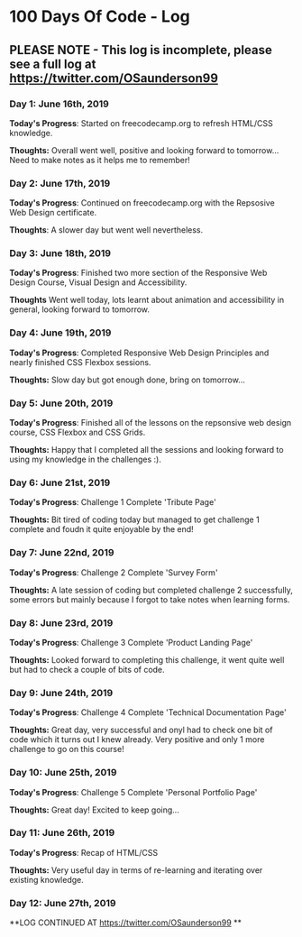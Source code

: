 # 100 Days Of Code - Log 

## PLEASE NOTE - This log is incomplete, please see a full log at https://twitter.com/OSaunderson99


### Day 1: June 16th, 2019 

**Today's Progress**: Started on freecodecamp.org to refresh HTML/CSS knowledge.

**Thoughts:** Overall went well, positive and looking forward to tomorrow... Need to make notes as it helps me to remember!


### Day 2: June 17th, 2019

**Today's Progress**: Continued on freecodecamp.org with the Repsosive Web Design certificate.

**Thoughts**: A slower day but went well nevertheless.


### Day 3: June 18th, 2019

**Today's Progress**: Finished two more section of the Responsive Web Design Course, Visual Design and Accessibility.

**Thoughts** Went well today, lots learnt about animation and accessibility in general, looking forward to tomorrow.


### Day 4: June 19th, 2019 

**Today's Progress**: Completed Responsive Web Design Principles and nearly finished CSS Flexbox sessions.

**Thoughts:** Slow day but got enough done, bring on tomorrow...


### Day 5: June 20th, 2019 

**Today's Progress**: Finished all of the lessons on the repsonsive web design course, CSS Flexbox and CSS Grids.

**Thoughts:** Happy that I completed all the sessions and looking forward to using my knowledge in the challenges :).


### Day 6: June 21st, 2019 

**Today's Progress**: Challenge 1 Complete 'Tribute Page'

**Thoughts:** Bit tired of coding today but managed to get challenge 1 complete and foudn it quite enjoyable by the end!


### Day 7: June 22nd, 2019 

**Today's Progress**: Challenge 2 Complete 'Survey Form'

**Thoughts:** A late session of coding but completed challenge 2 successfully, some errors but mainly because I forgot to take notes when learning forms.


### Day 8: June 23rd, 2019 

**Today's Progress**: Challenge 3 Complete 'Product Landing Page'

**Thoughts:** Looked forward to completing this challenge, it went quite well but had to check a couple of bits of code.


### Day 9: June 24th, 2019 

**Today's Progress**: Challenge 4 Complete 'Technical Documentation Page'

**Thoughts:** Great day, very successful and onyl had to check one bit of code which it turns out I knew already. Very positive and only 1 more challenge to go on this course!


### Day 10: June 25th, 2019 

**Today's Progress**: Challenge 5 Complete 'Personal Portfolio Page'

**Thoughts:** Great day! Excited to keep going...


### Day 11: June 26th, 2019 

**Today's Progress**: Recap of HTML/CSS

**Thoughts:** Very useful day in terms of re-learning and iterating over existing knowledge.


### Day 12: June 27th, 2019 

**LOG CONTINUED AT https://twitter.com/OSaunderson99 **

